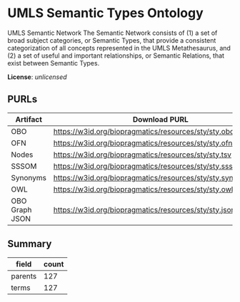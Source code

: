 # UMLS Semantic Types Ontology

UMLS Semantic Network The Semantic Network consists of (1) a set of broad subject categories, or Semantic Types, that provide a consistent categorization of all concepts represented in the UMLS Metathesaurus, and (2) a set of useful and important relationships, or Semantic Relations, that exist between Semantic Types.

**License**: _unlicensed_

## PURLs

| Artifact       | Download PURL                                                 | Latest Versioned Download PURL                                       |
|----------------|---------------------------------------------------------------|----------------------------------------------------------------------|
| OBO            | https://w3id.org/biopragmatics/resources/sty/sty.obo          | https://w3id.org/biopragmatics/resources/sty/2025AA/sty.obo          |
| OFN            | https://w3id.org/biopragmatics/resources/sty/sty.ofn          | https://w3id.org/biopragmatics/resources/sty/2025AA/sty.ofn          |
| Nodes          | https://w3id.org/biopragmatics/resources/sty/sty.tsv          | https://w3id.org/biopragmatics/resources/sty/2025AA/sty.tsv          |
| SSSOM          | https://w3id.org/biopragmatics/resources/sty/sty.sssom.tsv    | https://w3id.org/biopragmatics/resources/sty/2025AA/sty.sssom.tsv    |
| Synonyms       | https://w3id.org/biopragmatics/resources/sty/sty.synonyms.tsv | https://w3id.org/biopragmatics/resources/sty/2025AA/sty.synonyms.tsv |
| OWL            | https://w3id.org/biopragmatics/resources/sty/sty.owl          | https://w3id.org/biopragmatics/resources/sty/2025AA/sty.owl          |
| OBO Graph JSON | https://w3id.org/biopragmatics/resources/sty/sty.json         | https://w3id.org/biopragmatics/resources/sty/2025AA/sty.json         |

## Summary

| field   |   count |
|---------|---------|
| parents |     127 |
| terms   |     127 |
